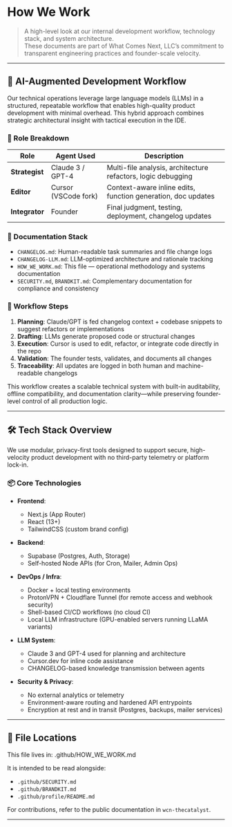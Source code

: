 # How We Work

> A high-level look at our internal development workflow, technology stack, and system architecture.  
> These documents are part of What Comes Next, LLC’s commitment to transparent engineering practices and founder-scale velocity.

---

## 🔧 AI-Augmented Development Workflow

Our technical operations leverage large language models (LLMs) in a structured, repeatable workflow that enables high-quality product development with minimal overhead. This hybrid approach combines strategic architectural insight with tactical execution in the IDE.

### 🧠 Role Breakdown

| Role               | Agent Used           | Description |
|--------------------|----------------------|-------------|
| **Strategist**     | Claude 3 / GPT-4     | Multi-file analysis, architecture refactors, logic debugging |
| **Editor**         | Cursor (VSCode fork) | Context-aware inline edits, function generation, doc updates |
| **Integrator**     | Founder              | Final judgment, testing, deployment, changelog updates |

### 📄 Documentation Stack

- `CHANGELOG.md`: Human-readable task summaries and file change logs
- `CHANGELOG-LLM.md`: LLM-optimized architecture and rationale tracking
- `HOW_WE_WORK.md`: This file — operational methodology and systems documentation
- `SECURITY.md`, `BRANDKIT.md`: Complementary documentation for compliance and consistency

### 🔁 Workflow Steps

1. **Planning**: Claude/GPT is fed changelog context + codebase snippets to suggest refactors or implementations
2. **Drafting**: LLMs generate proposed code or structural changes
3. **Execution**: Cursor is used to edit, refactor, or integrate code directly in the repo
4. **Validation**: The founder tests, validates, and documents all changes
5. **Traceability**: All updates are logged in both human and machine-readable changelogs

This workflow creates a scalable technical system with built-in auditability, offline compatibility, and documentation clarity—while preserving founder-level control of all production logic.

---

## 🛠️ Tech Stack Overview

We use modular, privacy-first tools designed to support secure, high-velocity product development with no third-party telemetry or platform lock-in.

### 📦 Core Technologies

- **Frontend**:  
  - Next.js (App Router)  
  - React (13+)  
  - TailwindCSS (custom brand config)

- **Backend**:  
  - Supabase (Postgres, Auth, Storage)  
  - Self-hosted Node APIs (for Cron, Mailer, Admin Ops)

- **DevOps / Infra**:  
  - Docker + local testing environments  
  - ProtonVPN + Cloudflare Tunnel (for remote access and webhook security)  
  - Shell-based CI/CD workflows (no cloud CI)  
  - Local LLM infrastructure (GPU-enabled servers running LLaMA variants)

- **LLM System**:  
  - Claude 3 and GPT-4 used for planning and architecture  
  - Cursor.dev for inline code assistance  
  - CHANGELOG-based knowledge transmission between agents

- **Security & Privacy**:  
  - No external analytics or telemetry  
  - Environment-aware routing and hardened API entrypoints  
  - Encryption at rest and in transit (Postgres, backups, mailer services)

---

## 📁 File Locations

This file lives in: .github/HOW_WE_WORK.md

It is intended to be read alongside:
- `.github/SECURITY.md`
- `.github/BRANDKIT.md`
- `.github/profile/README.md`

For contributions, refer to the public documentation in `wcn-thecatalyst`.

---

